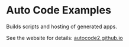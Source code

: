 # Auto Code Examples

Builds scripts and hosting of generated apps.

See the website for details: [autocode2.github.io](http://autocode2.github.io)

